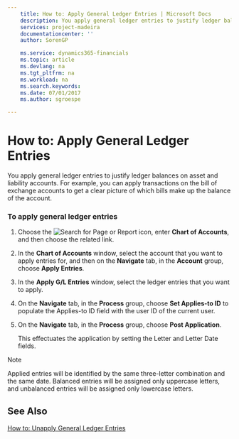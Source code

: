 ```yaml
---
    title: How to: Apply General Ledger Entries | Microsoft Docs
    description: You apply general ledger entries to justify ledger balances on asset and liability accounts. For example, you can apply transactions on the bill of exchange accounts to get a clear picture of which bills make up the balance of the account.
    services: project-madeira
    documentationcenter: ''
    author: SorenGP

    ms.service: dynamics365-financials
    ms.topic: article
    ms.devlang: na
    ms.tgt_pltfrm: na
    ms.workload: na
    ms.search.keywords:
    ms.date: 07/01/2017
    ms.author: sgroespe

---
```

# How to: Apply General Ledger Entries
You apply general ledger entries to justify ledger balances on asset and liability accounts. For example, you can apply transactions on the bill of exchange accounts to get a clear picture of which bills make up the balance of the account.  
  
### To apply general ledger entries  
  
1.  Choose the ![Search for Page or Report](media/ui-search/search_small.png "Search for Page or Report icon") icon, enter **Chart of Accounts**, and then choose the related link.  
  
2.  In the **Chart of Accounts** window, select the account that you want to apply entries for, and then on the **Navigate** tab, in the **Account** group, choose **Apply Entries**.  
  
3.  In the **Apply G/L Entries** window, select the ledger entries that you want to apply.  
  
4.  On the **Navigate** tab, in the **Process** group, choose **Set Applies-to ID** to populate the Applies-to ID field with the user ID of the current user.  
  
5.  On the **Navigate** tab, in the **Process** group, choose **Post Application**.  
  
     This effectuates the application by setting the Letter and Letter Date fields.  
  
> [!NOTE]  
>  Applied entries will be identified by the same three-letter combination and the same date. Balanced entries will be assigned only uppercase letters, and unbalanced entries will be assigned only lowercase letters.  
  
## See Also  
 [How to: Unapply General Ledger Entries](how-to-unapply-general-ledger-entries.md)